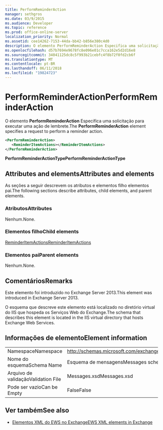 ```yaml
---
title: PerformReminderAction
manager: sethgros
ms.date: 03/9/2015
ms.audience: Developer
ms.topic: reference
ms.prod: office-online-server
localization_priority: Normal
ms.assetid: cee14262-7153-44da-bb42-b856e380c4d0
description: O elemento PerformReminderAction Especifica uma solicitação para executar uma ação de lembrete.
ms.openlocfilehash: d57b7694e9678fc8e096e01c7cca162e5d2d16e8
ms.sourcegitcommit: 34041125dc8c5f993b21cebfc4f8b72f0fd2cb6f
ms.translationtype: MT
ms.contentlocale: pt-BR
ms.lasthandoff: 06/11/2018
ms.locfileid: "19824723"
---
```

# <a name="performreminderaction"></a><span data-ttu-id="f2d95-103">PerformReminderAction</span><span class="sxs-lookup"><span data-stu-id="f2d95-103">PerformReminderAction</span></span>

<span data-ttu-id="f2d95-104">O elemento **PerformReminderAction** Especifica uma solicitação para executar uma ação de lembrete.</span><span class="sxs-lookup"><span data-stu-id="f2d95-104">The **PerformReminderAction** element specifies a request to perform a reminder action.</span></span> 
  
```XML
<PerformReminderAction>
   <ReminderItemActions></ReminderItemActions>
</PerformReminderAction>
```

 <span data-ttu-id="f2d95-105">**PerformReminderActionType**</span><span class="sxs-lookup"><span data-stu-id="f2d95-105">**PerformReminderActionType**</span></span>
## <a name="attributes-and-elements"></a><span data-ttu-id="f2d95-106">Attributes and elements</span><span class="sxs-lookup"><span data-stu-id="f2d95-106">Attributes and elements</span></span>

<span data-ttu-id="f2d95-107">As seções a seguir descrevem os atributos e elementos filho elementos pai.</span><span class="sxs-lookup"><span data-stu-id="f2d95-107">The following sections describe attributes, child elements, and parent elements.</span></span>
  
### <a name="attributes"></a><span data-ttu-id="f2d95-108">Atributos</span><span class="sxs-lookup"><span data-stu-id="f2d95-108">Attributes</span></span>

<span data-ttu-id="f2d95-109">Nenhum.</span><span class="sxs-lookup"><span data-stu-id="f2d95-109">None.</span></span>
  
### <a name="child-elements"></a><span data-ttu-id="f2d95-110">Elementos filho</span><span class="sxs-lookup"><span data-stu-id="f2d95-110">Child elements</span></span>

[<span data-ttu-id="f2d95-111">ReminderItemActions</span><span class="sxs-lookup"><span data-stu-id="f2d95-111">ReminderItemActions</span></span>](reminderitemactions.md)
  
### <a name="parent-elements"></a><span data-ttu-id="f2d95-112">Elementos pai</span><span class="sxs-lookup"><span data-stu-id="f2d95-112">Parent elements</span></span>

<span data-ttu-id="f2d95-113">Nenhum.</span><span class="sxs-lookup"><span data-stu-id="f2d95-113">None.</span></span>
  
## <a name="remarks"></a><span data-ttu-id="f2d95-114">Comentários</span><span class="sxs-lookup"><span data-stu-id="f2d95-114">Remarks</span></span>

<span data-ttu-id="f2d95-115">Este elemento foi introduzido no Exchange Server 2013.</span><span class="sxs-lookup"><span data-stu-id="f2d95-115">This element was introduced in Exchange Server 2013.</span></span>
  
<span data-ttu-id="f2d95-116">O esquema que descreve este elemento está localizado no diretório virtual do IIS que hospeda os Serviços Web do Exchange.</span><span class="sxs-lookup"><span data-stu-id="f2d95-116">The schema that describes this element is located in the IIS virtual directory that hosts Exchange Web Services.</span></span>
  
## <a name="element-information"></a><span data-ttu-id="f2d95-117">Informações de elemento</span><span class="sxs-lookup"><span data-stu-id="f2d95-117">Element information</span></span>

|||
|:-----|:-----|
|<span data-ttu-id="f2d95-118">Namespace</span><span class="sxs-lookup"><span data-stu-id="f2d95-118">Namespace</span></span>  <br/> |http://schemas.microsoft.com/exchange/services/2006/messages  <br/> |
|<span data-ttu-id="f2d95-119">Nome do esquema</span><span class="sxs-lookup"><span data-stu-id="f2d95-119">Schema Name</span></span>  <br/> |<span data-ttu-id="f2d95-120">Esquema de mensagens</span><span class="sxs-lookup"><span data-stu-id="f2d95-120">Messages schema</span></span>  <br/> |
|<span data-ttu-id="f2d95-121">Arquivo de validação</span><span class="sxs-lookup"><span data-stu-id="f2d95-121">Validation File</span></span>  <br/> |<span data-ttu-id="f2d95-122">Messages.xsd</span><span class="sxs-lookup"><span data-stu-id="f2d95-122">Messages.xsd</span></span>  <br/> |
|<span data-ttu-id="f2d95-123">Pode ser vazio</span><span class="sxs-lookup"><span data-stu-id="f2d95-123">Can be Empty</span></span>  <br/> |<span data-ttu-id="f2d95-124">False</span><span class="sxs-lookup"><span data-stu-id="f2d95-124">False</span></span>  <br/> |
   
## <a name="see-also"></a><span data-ttu-id="f2d95-125">Ver também</span><span class="sxs-lookup"><span data-stu-id="f2d95-125">See also</span></span>



- [<span data-ttu-id="f2d95-126">Elementos XML do EWS no Exchange</span><span class="sxs-lookup"><span data-stu-id="f2d95-126">EWS XML elements in Exchange</span></span>](ews-xml-elements-in-exchange.md)


